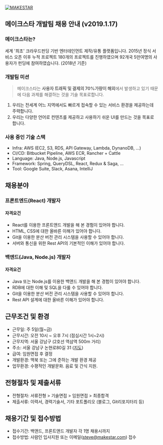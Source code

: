[![MAKESTAR](https://www.makestar.co/public/images/image/common/makestar_logo_v2.png)](https://www.makestar.co)

## 메이크스타 개발팀 채용 안내 (v2019.1.17)

### 메이크스타는?

세계 '최초' 크라우드펀딩 기반 엔터테인먼트 제작/유통 플랫폼입니다.
2015년 정식 서비스 오픈 이후 누적 프로젝트 180개의 프로젝트를 진행하였으며
92개국 5만여명의 사용자가 펀딩에 참여하였습니다. (2018년 기준)

### 개발팀 미션
> 메이크스타는 **사용자 트래픽 및 결제의 70%가량이 해외**에서 발생하고 있기 때문에
> 다음 과제를 해결하는 것을 기술 목표로합니다.

1. 우리는 전세계 어느 지역에서도 빠르게 접속할 수 있는 서비스 환경을 제공하는데 주력합니다.
1. 우리는 다양한 언어로 컨텐츠를 제공하고 사용하기 쉬운 UI를 만드는 것을 목표로 합니다.

### 사용 중인 기술 스택
- Infra: AWS (EC2, S3, RDS, API Gateway, Lambda, DynanoDB, ...)
- CI/CD: Bitbucket Pipeline, AWS ECR, Rancher + Cattle
- Language: Java, Node.js, Javascript
- Framework: Spring, QueryDSL, React, Redux & Saga, ...
- Tool: Google Suite, Slack, Asana, IntelliJ

## 채용분야

### 프론트엔드(React) 개발자

#### 자격요건
- React를 이용한 프론트앤드 개발을 해 본 경험이 있어야 합니다.
- HTML, CSS에 대한 올바른 이해가 있어야 합니다.
- Git을 이용한 분산 버전 관리 시스템을 사용할 수 있어야 합니다.
- 서버와 통신을 위한 Rest API의 기본적인 이해가 있어야 합니다.

### 백엔드(Java, Node.js) 개발자

#### 자격요건
- Java 또는 Node.js를 이용한 백앤드 개발을 해 본 경험이 있어야 합니다.
- RDB에 대한 이해 및 SQL을 다룰 수 있어야 합니다.
- Git을 이용한 분산 버전 관리 시스템을 사용할 수 있어야 합니다.
- Rest API 설계에 대한 올바른 이해가 있어야 합니다.

## 근무조건 및 환경

- 근무일: 주 5일(월~금)
- 근무시간: 오전 10시 ~ 오후 7시 (점심시간 1시~2시)
- 근무지역: 서울 강남구 (2호선 역삼역 500m 거리)
- 주소: 서울 강남구 논현로80길 31 ([지도](http://dmaps.kr/bvfyx))
- 급여: 임원면접 후 결정
- 개발환경: 맥북 또는 그에 준하는 개발 환경 제공
- 업무환경: 수평적인 개발문화. 음료 및 간식 지원.

## 전형절차 및 제출서류

- 전형절차: 서류전형 > 기술면접 > 임원면접 > 최종합격
- 제출서류: 이력서, 경력기술서, 기타 포트폴리오 (블로그, Git리포지터리 등)

## 채용기간 및 접수방법

- 접수기간: 백앤드, 프론트앤드 개발자 각 1명 채용시까지
- 접수방법: 사람인 입사지원 또는 이메일(steve@makestar.com) 접수
